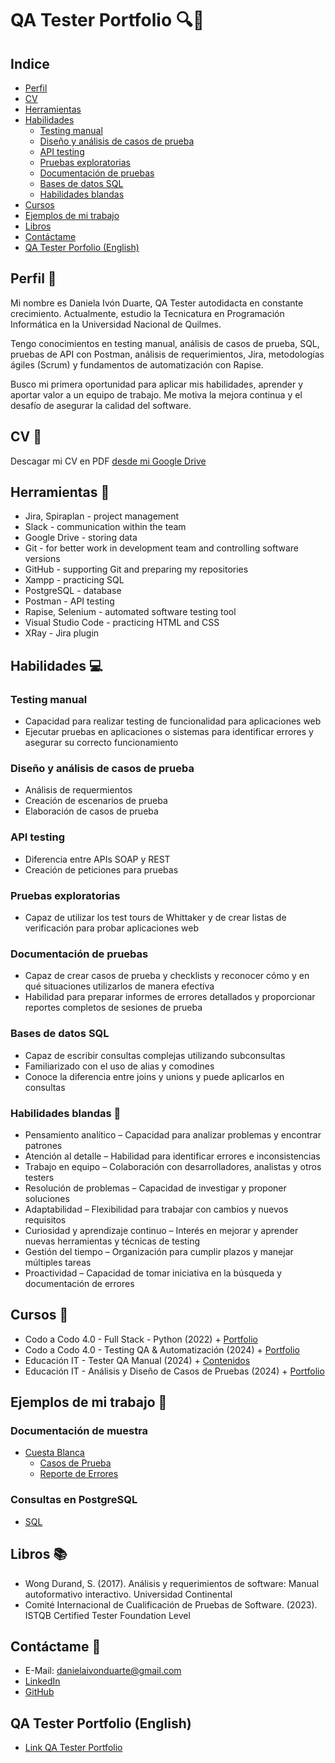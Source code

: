 # QA Tester Portfolio 🔍🐞
## Indice
* [Perfil](#perfil-)
* [CV](#cv-)
* [Herramientas](#herramientas-)
* [Habilidades](#habilidades-)
    - [Testing manual](#testing-manual)
    - [Diseño y análisis de casos de prueba](#diseño-y-análisis-de-casos-de-prueba)
    - [API testing](#api-testing)
    - [Pruebas exploratorias](#pruebas-exploratorias)
    - [Documentación de pruebas](#documentación-de-pruebas)
    - [Bases de datos SQL](#bases-de-datos-sql)
    - [Habilidades blandas](#habilidades-blandas-)
* [Cursos](cursos-)
* [Ejemplos de mi trabajo](#ejemplos-de-mi-trabajo-)
* [Libros](#libros-)
* [Contáctame](#contáctame-)
* [QA Tester Porfolio (English)](#qa-tester-portfolio-english)

## Perfil 👋
Mi nombre es Daniela Ivón Duarte, QA Tester autodidacta en constante crecimiento. Actualmente, estudio la Tecnicatura en Programación Informática en la Universidad Nacional de Quilmes.  

Tengo conocimientos en testing manual, análisis de casos de prueba, SQL, pruebas de API con Postman, análisis de requerimientos, Jira, metodologías ágiles (Scrum) y fundamentos de automatización con Rapise.  

Busco mi primera oportunidad para aplicar mis habilidades, aprender y aportar valor a un equipo de trabajo. Me motiva la mejora continua y el desafío de asegurar la calidad del software.

## CV 📝
Descagar mi CV en PDF [desde mi Google Drive](https://drive.google.com/file/d/1Vpvc-s4HcCOv32mof_jWA5932k9PZY3m/view?usp=drive_link)

## Herramientas 🔧
* Jira, Spiraplan - project management
* Slack - communication within the team
* Google Drive - storing data
* Git - for better work in development team and controlling software versions
* GitHub - supporting Git and preparing my repositories
* Xampp - practicing SQL
* PostgreSQL - database
* Postman - API testing
* Rapise, Selenium - automated software testing tool
* Visual Studio Code - practicing HTML and CSS
* XRay - Jira plugin

## Habilidades 💻
### Testing manual
* Capacidad para realizar testing de funcionalidad para aplicaciones web
* Ejecutar pruebas en aplicaciones o sistemas para identificar errores y asegurar su correcto funcionamiento 

### Diseño y análisis de casos de prueba
* Análisis de requermientos
* Creación de escenarios de prueba
* Elaboración de casos de prueba

### API testing
* Diferencia entre APIs SOAP y REST
* Creación de peticiones para pruebas

### Pruebas exploratorias
* Capaz de utilizar los test tours de Whittaker y de crear listas de verificación para probar aplicaciones web

### Documentación de pruebas
* Capaz de crear casos de prueba y checklists y reconocer cómo y en qué situaciones utilizarlos de manera efectiva
* Habilidad para preparar informes de errores detallados y proporcionar reportes completos de sesiones de prueba

### Bases de datos SQL
* Capaz de escribir consultas complejas utilizando subconsultas
* Familiarizado con el uso de alias y comodines
* Conoce la diferencia entre joins y unions y puede aplicarlos en consultas

### Habilidades blandas 📁
* Pensamiento analítico – Capacidad para analizar problemas y encontrar patrones
* Atención al detalle – Habilidad para identificar errores e inconsistencias
* Trabajo en equipo – Colaboración con desarrolladores, analistas y otros testers
* Resolución de problemas – Capacidad de investigar y proponer soluciones
* Adaptabilidad – Flexibilidad para trabajar con cambios y nuevos requisitos
* Curiosidad y aprendizaje continuo – Interés en mejorar y aprender nuevas herramientas y técnicas de testing
* Gestión del tiempo – Organización para cumplir plazos y manejar múltiples tareas
* Proactividad – Capacidad de tomar iniciativa en la búsqueda y documentación de errores

## Cursos 📓
* Codo a Codo 4.0 - Full Stack - Python (2022) + [Portfolio](https://github.com/IvonDuarte1989/pasteleria)
* Codo a Codo 4.0 - Testing QA & Automatización (2024) + [Portfolio](https://github.com/IvonDuarte1989/CodoACodoTesting-Automatizacion)
* Educación IT - Tester QA Manual (2024) + [Contenidos](https://github.com/IvonDuarte1989/EducacionITTesterManual/blob/main/README.md)
* Educación IT - Análisis y Diseño de Casos de Pruebas (2024) + [Portfolio](https://github.com/IvonDuarte1989/EducacionITCasosDePrueba)

## Ejemplos de mi trabajo 🔬
### Documentación de muestra 
* [Cuesta Blanca](https://www.cuestablanca.com/)
  - [Casos de Prueba](https://docs.google.com/spreadsheets/d/19USPOfThNPuMei1hHb9Ey3YkZm2NhyfaYo6mJUIU_O4/edit?usp=drive_link)
  - [Reporte de Errores](https://docs.google.com/spreadsheets/d/1ObkLRDAbsNiAP2ZGg-Ry9xcW6SxNy868uwi5Wn9tC18/edit?usp=drive_link)

### Consultas en PostgreSQL
* [SQL](https://docs.google.com/document/d/1oS9i0QEwOG0rfQScSPTxb5-Qv2cJfLX9QTXc7C3nSHc/edit?usp=drive_link)

## Libros 📚
* Wong Durand, S. (2017). Análisis y requerimientos de software: Manual autoformativo interactivo. Universidad Continental
* Comité Internacional de Cualificación de Pruebas de Software. (2023). ISTQB Certified Tester Foundation Level

## Contáctame 📩
* E-Mail: danielaivonduarte@gmail.com
* [LinkedIn](https://www.linkedin.com/in/daniela-ivon-duarte/)
* [GitHub](https://github.com/IvonDuarte1989)

## QA Tester Portfolio (English)
* [Link QA Tester Portfolio](https://qatesterportfolio.netlify.app/)


  
